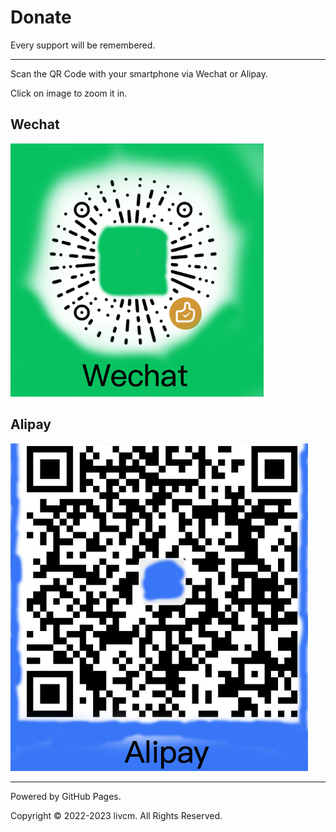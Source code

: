 # Donate

Every support will be remembered.

------

Scan the QR Code with your smartphone via Wechat or Alipay.

Click on image to zoom it in.

## Wechat

[<img src="../assets/wechat.png" alt="Wechat" title="Wechat" style="zoom:67%;" />](../assets/wechat.png)

## Alipay

[<img src="../assets/alipay.png" alt="Alipay" title="Alipay" style="zoom:67%;" />](../assets/alipay.png)

------

Powered by GitHub Pages.

Copyright ©️ 2022-2023 livcm. All Rights Reserved.
